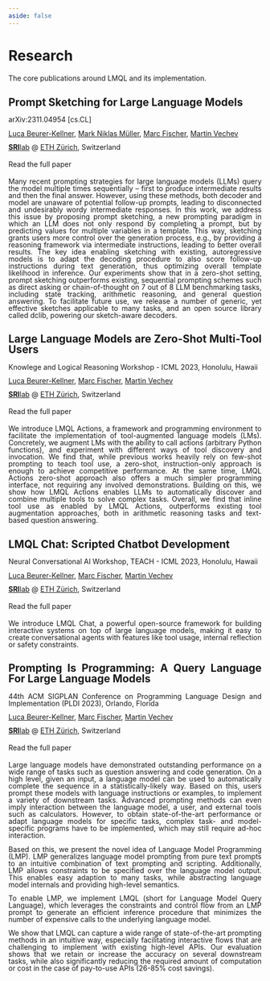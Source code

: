 ```yaml
---
aside: false
---
```

# Research

<div class="subtitle">The core publications around LMQL and its implementation.</div>

<div class="paper">

## Prompt Sketching for Large Language Models

<span class="venue">
arXiv:2311.04954 [cs.CL]
</span>

<div class="authors">

[Luca Beurer-Kellner](https://www.sri.inf.ethz.ch/people/luca), [Mark Niklas Müller](https://www.sri.inf.ethz.ch/people/mark), [Marc Fischer](https://www.sri.inf.ethz.ch/people/marc), [Martin Vechev](https://www.sri.inf.ethz.ch/people/martin)

</div>

[**SRI**lab](https://www.sri.inf.ethz.ch) @ [ETH Zürich](https://ethz.ch), Switzerland

<a href="https://arxiv.org/abs/2311.04954" class="btn primary pdf">Read the full paper</a>

Many recent prompting strategies for large language models (LLMs) query the model multiple times sequentially – first to produce intermediate results and then the final answer. However, using these methods, both decoder and model are unaware of potential follow-up prompts, leading to disconnected and undesirably wordy intermediate responses. In this work, we address this issue by proposing prompt sketching, a new prompting paradigm in which an LLM does not only respond by completing a prompt, but by predicting values for multiple variables in a template. This way, sketching grants users more control over the generation process, e.g., by providing a reasoning framework via intermediate instructions, leading to better overall results. The key idea enabling sketching with existing, autoregressive models is to adapt the decoding procedure to also score follow-up instructions during text generation, thus optimizing overall template likelihood in inference. Our experiments show that in a zero-shot setting, prompt sketching outperforms existing, sequential prompting schemes such as direct asking or chain-of-thought on 7 out of 8 LLM benchmarking tasks, including state tracking, arithmetic reasoning, and general question answering. To facilitate future use, we release a number of generic, yet effective sketches applicable to many tasks, and an open source library called dclib, powering our sketch-aware decoders.

</div>

<div class="paper">

## Large Language Models are Zero-Shot Multi-Tool Users

<span class="venue">
Knowlege and Logical Reasoning Workshop - ICML 2023, Honolulu, Hawaii
</span>


<div class="authors">

[Luca Beurer-Kellner](https://www.sri.inf.ethz.ch/people/luca), [Marc Fischer](https://www.sri.inf.ethz.ch/people/marc), [Martin Vechev](https://www.sri.inf.ethz.ch/people/martin)

</div>

[**SRI**lab](https://www.sri.inf.ethz.ch) @ [ETH Zürich](https://ethz.ch), Switzerland

<a href="https://files.sri.inf.ethz.ch/website/papers/lmql_actions.pdf" class="btn primary pdf">Read the full paper</a>


We introduce LMQL Actions, a framework and programming environment to facilitate the implementation of tool-augmented language models (LMs). Concretely, we augment LMs with the ability to call actions (arbitrary Python functions), and experiment with different ways of tool discovery and invocation. We find that, while previous works heavily rely on few-shot prompting to teach tool use, a zero-shot, instruction-only approach is enough to achieve competitive performance. At the same time, LMQL Actions zero-shot approach also offers a much simpler programming interface, not requiring any involved demonstrations. Building on this, we show how LMQL Actions enables LLMs to automatically discover and combine multiple tools to solve complex tasks. Overall, we find that inline tool use as enabled by LMQL Actions, outperforms existing tool augmentation approaches, both in arithmetic reasoning tasks and text-based question answering.

</div>

<div class="paper">

## LMQL Chat: Scripted Chatbot Development

<span class="venue">
Neural Conversational AI Workshop, TEACH - ICML 2023, Honolulu, Hawaii
</span>


<div class="authors">

[Luca Beurer-Kellner](https://www.sri.inf.ethz.ch/people/luca), [Marc Fischer](https://www.sri.inf.ethz.ch/people/marc), [Martin Vechev](https://www.sri.inf.ethz.ch/people/martin)

</div>

[**SRI**lab](https://www.sri.inf.ethz.ch) @ [ETH Zürich](https://ethz.ch), Switzerland

<a href="https://files.sri.inf.ethz.ch/website/papers/lmql_chat.pdf" class="btn primary pdf">Read the full paper</a>


We introduce LMQL Chat, a powerful open-source framework for building interactive systems on top of large language models, making it easy to create conversational agents with features like tool usage, internal reflection or safety constraints.

</div>

<div class="paper"> 

## Prompting Is Programming: A Query Language For Large Language Models

<span class="venue">
44th ACM SIGPLAN Conference on Programming Language Design and Implementation (PLDI 2023), Orlando, Florida
</span>


<div class="authors">

[Luca Beurer-Kellner](https://www.sri.inf.ethz.ch/people/luca), [Marc Fischer](https://www.sri.inf.ethz.ch/people/marc), [Martin Vechev](https://www.sri.inf.ethz.ch/people/martin)

</div>

[**SRI**lab](https://www.sri.inf.ethz.ch) @ [ETH Zürich](https://ethz.ch), Switzerland

<a href="https://arxiv.org/pdf/2212.06094" class="btn primary pdf">Read the full paper</a>


Large language models have demonstrated outstanding performance on a wide range of tasks such as question answering and code generation. On a high level, given an input, a language model can be used to automatically complete the sequence in a statistically-likely way. Based on this, users prompt these models with language instructions or examples, to implement a variety of downstream tasks. Advanced prompting methods can even imply interaction between the language model, a user, and external tools such as calculators. However, to obtain state-of-the-art performance or adapt language models for specific tasks, complex task- and model-specific programs have to be implemented, which may still require ad-hoc interaction.

Based on this, we present the novel idea of Language Model Programming (LMP). LMP generalizes language model prompting from pure text prompts to an intuitive combination of text prompting and scripting. Additionally, LMP allows constraints to be specified over the language model output. This enables easy adaption to many tasks, while abstracting language model internals and providing high-level semantics.

To enable LMP, we implement LMQL (short for Language Model Query Language), which leverages the constraints and control flow from an LMP prompt to generate an efficient inference procedure that minimizes the number of expensive calls to the underlying language model.

We show that LMQL can capture a wide range of state-of-the-art prompting methods in an intuitive way, especially facilitating interactive flows that are challenging to implement with existing high-level APIs. Our evaluation shows that we retain or increase the accuracy on several downstream tasks, while also significantly reducing the required amount of computation or cost in the case of pay-to-use APIs (26-85% cost savings).

</div>

<style scoped>
.primary.pdf {
    top: 10pt;
    right: 10pt;
    margin: 5pt 0pt;
    display: inline-block;
    text-decoration: none;
}
.primary.pdf:hover {
    background-color: #0069d9;
}
.paper {
    position: relative;
    text-align: justify;
    line-height: 1.0;
}
.paper p {
    margin: 10pt 0pt;
}
</style>
